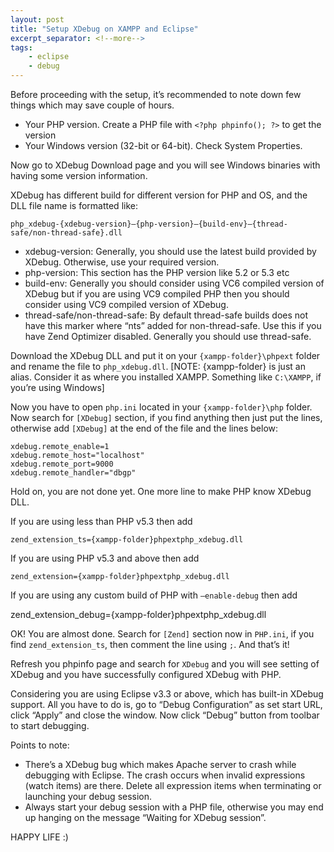 ```yaml
---
layout: post
title: "Setup XDebug on XAMPP and Eclipse"
excerpt_separator: <!--more-->
tags:
    - eclipse
    - debug
---
```


Before proceeding with the setup, it’s recommended to note down few things which may save couple of hours.

- Your PHP version. Create a PHP file with `<?php phpinfo(); ?>` to get the version
- Your Windows version (32-bit or 64-bit). Check System Properties.

Now go to XDebug Download page and you will see Windows binaries with having some version information.

XDebug has different build for different version for PHP and OS, and the DLL file name is formatted like:

    php_xdebug-{xdebug-version}–{php-version}–{build-env}–{thread-safe/non-thread-safe}.dll


- xdebug-version: Generally, you should use the latest build provided by XDebug. Otherwise, use your required version.
- php-version: This section has the PHP version like 5.2 or 5.3 etc
- build-env: Generally you should consider using VC6 compiled version of XDebug but if you are using VC9 compiled PHP then you should consider using VC9 compiled version of XDebug.
- thread-safe/non-thread-safe: By default thread-safe builds does not have this marker where “nts” added for non-thread-safe. Use this if you have Zend Optimizer disabled. Generally you should use thread-safe.

Download the XDebug DLL and put it on your `{xampp-folder}\phpext` folder and rename the file to `php_xdebug.dll`. [NOTE: {xampp-folder} is just an alias. Consider it as where you installed XAMPP. Something like `C:\XAMPP`, if you’re using Windows]

Now you have to open `php.ini` located in your `{xampp-folder}\php` folder. Now search for `[XDebug]` section, if you find anything then just put the lines, otherwise add `[XDebug]` at the end of the file and the lines below:

    xdebug.remote_enable=1
    xdebug.remote_host="localhost"
    xdebug.remote_port=9000
    xdebug.remote_handler="dbgp"

Hold on, you are not done yet. One more line to make PHP know XDebug DLL.

If you are using less than PHP v5.3 then add

    zend_extension_ts={xampp-folder}phpextphp_xdebug.dll
	
If you are using PHP v5.3 and above then add

    zend_extension={xampp-folder}phpextphp_xdebug.dll

If you are using any custom build of PHP with `—enable-debug` then add
	
 zend_extension_debug={xampp-folder}phpextphp_xdebug.dll

OK! You are almost done. Search for `[Zend]` section now in `PHP.ini`, if you find `zend_extension_ts`, then comment the line using `;`. And that’s it!

Refresh you phpinfo page and search for `XDebug` and you will see setting of XDebug and you have successfully configured XDebug with PHP.

Considering you are using Eclipse v3.3 or above, which has built-in XDebug support. All you have to do is, go to “Debug Configuration” as set start URL, click “Apply” and close the window. Now click “Debug” button from toolbar to start debugging.

Points to note:

- There’s a XDebug bug which makes Apache server to crash while debugging with Eclipse. The crash occurs when invalid expressions (watch items) are there. Delete all expression items when terminating or launching your debug session.
- Always start your debug session with a PHP file, otherwise you may end up hanging on the message “Waiting for XDebug session”.

HAPPY LIFE :)